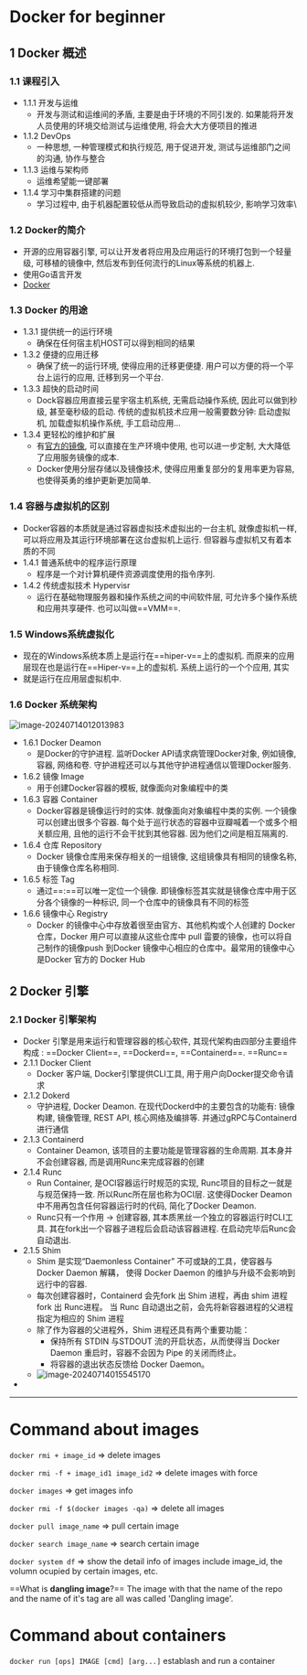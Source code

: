 # Docker for beginner

## 1 Docker 概述

### 1.1 课程引入

* 1.1.1 开发与运维
    * 开发与测试和运维间的矛盾,  主要是由于环境的不同引发的. 如果能将开发人员使用的环境交给测试与运维使用, 将会大大方便项目的推进
* 1.1.2 DevOps
    * 一种思想, 一种管理模式和执行规范, 用于促进开发, 测试与运维部门之间的沟通, 协作与整合
* 1.1.3 运维与架构师
    * 运维希望能一键部署
* 1.1.4 学习中集群搭建的问题
    * 学习过程中, 由于机器配置较低从而导致启动的虚拟机较少, 影响学习效率\

### 1.2 Docker的简介

* 开源的应用容器引擎, 可以让开发者将应用及应用运行的环境打包到一个轻量级, 可移植的镜像中, 然后发布到任何流行的Linux等系统的机器上.
* 使用Go语言开发
* [Docker](http://docker.com)

### 1.3 Docker 的用途

* 1.3.1 提供统一的运行环境
    * 确保在任何宿主机HOST可以得到相同的结果
* 1.3.2 便捷的应用迁移
    * 确保了统一的运行环境, 使得应用的迁移更便捷. 用户可以方便的将一个平台上运行的应用, 迁移到另一个平台.
* 1.3.3 超快的启动时间
    * Dock容器应用直接云星宇宿主机系统, 无需启动操作系统, 因此可以做到秒级, 甚至毫秒级的启动. 传统的虚拟机技术应用一般需要数分钟: 启动虚拟机, 加载虚拟机操作系统, 手工启动应用...
* 1.3.4 更轻松的维护和扩展
    * 有[官方的镜像](hub.docker.com), 可以直接在生产环境中使用, 也可以进一步定制, 大大降低了应用服务镜像的成本.
    * Docker使用分层存储以及镜像技术, 使得应用重复部分的复用率更为容易, 也使得英勇的维护更新更加简单.

### 1.4 容器与虚拟机的区别

* Docker容器的本质就是通过容器虚拟技术虚拟出的一台主机, 就像虚拟机一样, 可以将应用及其运行环境部署在这台虚拟机上运行. 但容器与虚拟机又有着本质的不同
* 1.4.1 普通系统中的程序运行原理
    * 程序是一个对计算机硬件资源调度使用的指令序列.
* 1.4.2 传统虚拟技术 Hypervisr
    * 运行在基础物理服务器和操作系统之间的中间软件层, 可允许多个操作系统和应用共享硬件. 也可以叫做==VMM==.

### 1.5 Windows系统虚拟化

* 现在的Windows系统本质上是运行在==hiper-v==上的虚拟机. 而原来的应用层现在也是运行在==Hiper-v==上的虚拟机.  系统上运行的一个个应用, 其实
* 就是运行在应用层虚拟机中. 

### 1.6 Docker 系统架构

![image-20240714012013983](./assets/image-20240714012013983.png)

* 1.6.1 Docker Deamon
    * 是Docker的守护进程. 监听Docker API请求病管理Docker对象, 例如镜像, 容器, 网络和卷. 守护进程还可以与其他守护进程通信以管理Docker服务.
* 1.6.2 镜像 Image
    * 用于创建Docker容器的模板, 就像面向对象编程中的类
* 1.6.3 容器 Container
    * Docker容器是镜像运行时的实体. 就像面向对象编程中类的实例. 一个镜像可以创建出很多个容器. 每个处于巡行状态的容器中豆瓣喊着一个或多个相关额应用, 且他的运行不会干扰到其他容器. 因为他们之间是相互隔离的.
* 1.6.4 仓库 Repository
    * Docker 镜像仓库用来保存相关的一组镜像, 这组镜像具有相同的镜像名称, 由于镜像仓库名称相同.
* 1.6.5 标签 Tag
    * 通过==<repository>:<tag>==可以唯一定位一个镜像. 即镜像标签其实就是镜像仓库中用于区分各个镜像的一种标识, 同一个仓库中的镜像具有不同的标签
* 1.6.6 镜像中心 Registry
    * Docker 的镜像中心中存放着很至由官方、其他机构或个人创建的 Docker 仓库，Docker 用户可以直接从这些仓库中 pull 霝要的镜像，也可以将自己制作的镜像push 到Docker 镜像中心相应的仓库中。最常用的镜像中心是Docker 官方的 Docker Hub

## 2 Docker 引擎

### 2.1 Docker 引擎架构

* Docker 引擎是用来运行和管理容器的核心软件, 其现代架构由四部分主要组件构成 : ==Docker Client==, ==Dockerd==, ==Containerd==. ==Runc==
* 2.1.1 Docker Client
    * Docker 客户端, Docker引擎提供CLI工具, 用于用户向Docker提交命令请求
* 2.1.2 Dokerd
    * 守护进程, Docker Deamon. 在现代Dockerd中的主要包含的功能有: 镜像构建, 镜像管理, REST API, 核心网络及编排等. 并通过gRPC与Containerd进行通信
* 2.1.3 Containerd
    * Container Deamon, 该项目的主要功能是管理容器的生命周期. 其本身并不会创建容器, 而是调用Runc来完成容器的创建
* 2.1.4 Runc
    * Run Container, 是OCI容器运行时规范的实现, Runc项目的目标之一就是与规范保持一致. 所以Runc所在层也称为OCI层. 这使得Docker Deamon中不用再包含任何容器运行时的代码, 简化了Docker Deamon.
    * Runc只有一个作用 -> 创建容器, 其本质黑丝一个独立的容器运行时CLI工具. 其在fork出一个容器子进程后会启动该容器进程. 在启动完毕后Runc会自动退出.
* 2.1.5 Shim
    * Shim 是实现“Daemonless Container” 不可或缺的工具，使容器与 Docker Daemon 解耩， 使得 Docker Daemon 的维护与升级不会影响到远行中的容器. 
    * 每次创建容器时，Containerd 会先fork 出 Shim 进程，再由 shim 进程fork 出 Runc进程。 当 Runc 自动退出之前，会先将新容器进程的父进程指定为相应的 Shim 进程
    * 除了作为容器的父进程外，Shim 进程还具有两个重要功能：
        *  保持所有 STDIN 与STDOUT 流的开启状态，从而使得当 Docker Daemon 重启时，容器不会因为 Pipe 的关闭而终止。
        * 将容器的退出状态反馈给 Docker Daemon。
    * ![image-20240714015545170](./assets/image-20240714015545170.png)
* 

---

# Command about images

`docker rmi + image_id`  => delete images

`docker rmi -f + image_id1 image_id2` => delete images with force

`docker images` => get images info

`docker rmi -f $(docker images -qa)` => delete all images

`docker pull image_name` => pull certain image

`docker search image_name` => search certain image

`docker system df` => show the detail info of images include image_id, the volumn ocupied by certain images, etc.

==What is **dangling image**?==
		The image with that the name of the repo and the name of it's tag are all <none> was called 'Dangling image'.

# Command about containers

`docker run [ops] IMAGE [cmd] [arg...]` establash and run a container

























